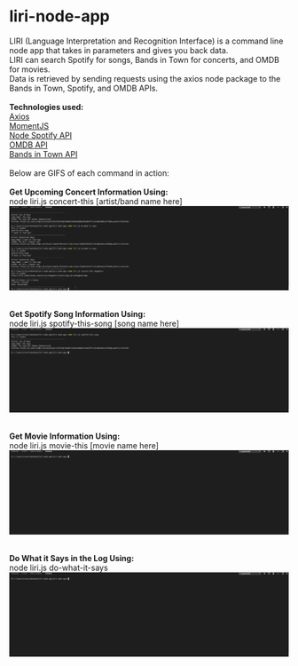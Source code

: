 # liri-node-app
<p>
LIRI (Language Interpretation and Recognition Interface) is a command line node app that takes in parameters and gives you back data.
<br>
LIRI can search Spotify for songs, Bands in Town for concerts, and OMDB for movies.
<br>
Data is retrieved by sending requests using the axios node package to the Bands in Town, Spotify, and OMDB APIs.
<br>
<br>
<strong>Technologies used:</strong> <br>
<a href="https://www.npmjs.com/package/axios">Axios</a> <br>
<a href="https://www.npmjs.com/package/moment">MomentJS</a> <br>
<a href="https://www.npmjs.com/package/node-spotify-api">Node Spotify API</a> <br>
<a href="http://www.omdbapi.com/">OMDB API</a> <br>
<a href="https://manager.bandsintown.com/support/bandsintown-api">Bands in Town API</a><br>
<br>
Below are GIFS of each command in action:
<br>
<br>
<strong>Get Upcoming Concert Information Using:</strong>
<br>
node liri.js concert-this [artist/band name here]
<br>
<img src="images/concert-this.gif">
<br>
<br>

<strong>Get Spotify Song Information Using:</strong>
<br>
node liri.js spotify-this-song [song name here]
<br>
<img src="images/spotify-this-song.gif">
<br>
<br>

<strong>Get Movie Information Using:</strong>
<br>
node liri.js movie-this [movie name here]
<br>
<img src="images/movie-this.gif">
<br>
<br>

<strong>Do What it Says in the Log Using:</strong>
<br>
node liri.js do-what-it-says
<br>
<img src="images/do-what-it-says.gif">
<br>


</p>